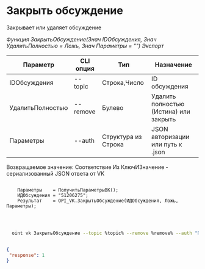 ﻿---
sidebar_position: 2
---

# Закрыть обсуждение
 Закрывает или удаляет обсуждение


*Функция ЗакрытьОбсуждение(Знач IDОбсуждения, Знач УдалитьПолностью = Ложь, Знач Параметры = "") Экспорт*

  | Параметр | CLI опция | Тип | Назначение |
  |-|-|-|-|
  | IDОбсуждения | --topic | Строка,Число | ID обсуждения |
  | УдалитьПолностью | --remove | Булево | Удалить полностью (Истина) или закрыть |
  | Параметры | --auth | Структура из Строка | JSON авторизации или путь к .json |

  
  Возвращаемое значение:   Соответствие Из КлючИЗначение - сериализованный JSON ответа от VK

```bsl title="Пример кода"
	
    Параметры    = ПолучитьПараметрыВК();
    ИДОбсуждения = "51206275";
    Результат    = OPI_VK.ЗакрытьОбсуждение(ИДОбсуждения, Ложь, Параметры);

	
```

```sh title="Пример команды CLI"
    
  oint vk ЗакрытьОбсуждение --topic %topic% --remove %remove% --auth "ПолучитьПараметрыВК()"

```


```json title="Результат"

{
 "response": 1
}

```
